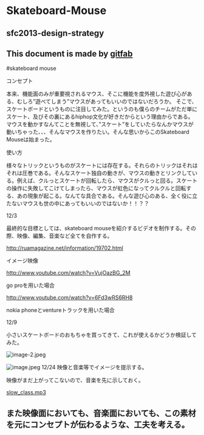 # Skateboard-Mouse
## sfc2013-design-strategy   
This document is made by [gitfab](http://gitfab.org)
---
#skateboard mouse

コンセプト

本来、機能面のみが重要視されるマウス、そこに機能を度外視した遊び心がある、むしろ”遊べてしまう”マウスがあってもいいのではないだろうか。
そこで、スケートボードというものに注目してみた。というのも僕らのチームがただ単にスケート、及びその裏にあるhiphop文化が好きだからという理由からである。
マウスを動かすなんてことを無視して、”スケート”をしていたらなんかマウスが動いちゃった、、、そんなマウスを作りたい。そんな思いからこのSkateboard Mouseは始まった。

使い方

様々なトリックというものがスケートには存在する。それらのトリックはそれはそれは圧巻である。そんなスケート独自の動きが、マウスの動きとリンクしている。例えば、クルっとスケートが回転したら、マウスがクルっと回る。スケートの操作に失敗してこけてしまったら、マウスが虹色になってクルクルと回転する、あの現象が起こる。なんてな具合である。そんな遊び心のある、全く役に立たないマウスも世の中にあってもいいのではないか！！？？

12/3

最終的な目標としては、skateboard mouseを紹介するビデオを制作する。その際、映像、編集、音楽など全てを自作する。

http://ruamagazine.net/information/19702.html

イメージ映像

http://www.youtube.com/watch?v=VujOazBG_2M

go proを用いた場合

http://www.youtube.com/watch?v=6Fd3wRS6RH8

nokia phoneとventureトラックを用いた場合

12/9

小さいスケートボードのおもちゃを買ってきて、これが使えるかどうか検証してみた。

![image-2.jpeg](https://raw.github.com/IZZYakaPOKO/open-source-mouse/master/gitfab/resources/image-2.jpeg)


![image.jpeg](https://raw.github.com/IZZYakaPOKO/Skateboard-Mouse/master/gitfab/resources/image.jpeg)
12/24
映像と音楽等でイメージを提示する。

映像がまだ上がってこないので、音楽を先に示しておく。



[slow_class.mp3](https://raw.github.com/IZZYakaPOKO/Skateboard-Mouse/master/gitfab/resources/slow_class.mp3)

また映像面においても、音楽面においても、この素材を元にコンセプトが伝わるような、工夫を考える。
---
